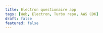 ```yaml
---
title: Electron questionaire app
tags: [Web, Electron, Turbo repo, AWS CDK]
draft: false
featured: false
---
```


